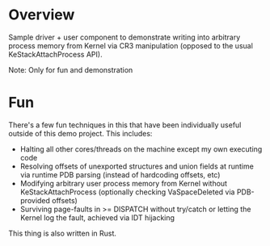 # Overview

Sample driver + user component to demonstrate writing into arbitrary process memory from Kernel via CR3 manipulation (opposed to the usual KeStackAttachProcess API).

Note: Only for fun and demonstration

# Fun

There's a few fun techniques in this that have been individually useful outside of this demo project. This includes:

- Halting all other cores/threads on the machine except my own executing code
- Resolving offsets of unexported structures and union fields at runtime via runtime PDB parsing (instead of hardcoding offsets, etc)
- Modifying arbitrary user process memory from Kernel without KeStackAttachProcess (optionally checking VaSpaceDeleted via PDB-provided offsets)
- Surviving page-faults in >= DISPATCH without try/catch or letting the Kernel log the fault, achieved via IDT hijacking

This thing is also written in Rust.
